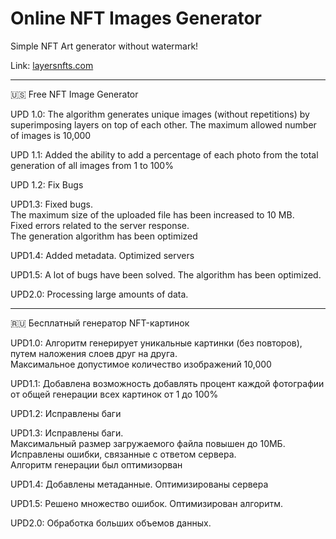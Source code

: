 # Online NFT Images Generator

Simple NFT Art generator without watermark!

Link:
<a href="https://layersnfts.com">layersnfts.com</a>

<hr>

🇺🇸 Free NFT Image Generator

UPD 1.0: The algorithm generates unique images (without repetitions) by superimposing layers on top of each other.
The maximum allowed number of images is 10,000

UPD 1.1: Added the ability to add a percentage of each photo from the total generation of all images from 1 to 100%

UPD 1.2: Fix Bugs

UPD1.3:
Fixed bugs. <br>
The maximum size of the uploaded file has been increased to 10 MB. <br>
Fixed errors related to the server response. <br>
The generation algorithm has been optimized <br>

UPD1.4: Added metadata. Optimized servers

UPD1.5: A lot of bugs have been solved. The algorithm has been optimized.

UPD2.0: Processing large amounts of data.
<hr>

🇷🇺 Бесплатный генератор NFT-картинок

UPD1.0: Алгоритм генерирует уникальные картинки (без повторов), путем наложения слоев друг на друга. <br>
Максимальное допустимое количество изображений 10,000

UPD1.1: Добавлена возможность добавлять процент каждой фотографии от общей генерации всех картинок от 1 до 100%

UPD1.2: Исправлены баги

UPD1.3: 
Исправлены баги. <br>
Максимальный размер загружаемого файла повышен до 10МБ. <br> 
Исправлены ошибки, связанные с ответом сервера. <br> 
Алгоритм генерации был оптимизорван <br> 

UPD1.4: Добавлены метаданные. Оптимизированы сервера

UPD1.5: Решено множество ошибок. Оптимизирован алгоритм.

UPD2.0: Обработка больших объемов данных.
<br>
